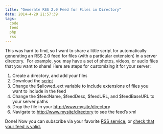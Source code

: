 ```yaml
---
title: "Generate RSS 2.0 Feed for Files in Directory"
date: 2014-4-29 21:57:39
tags:
  code
  feed
  php
  rss
---
```



This was hard to find, so I want to share a little script for automatically generating an RSS 2.0 feed for files (with a particular extension) in a server directory.  For example, you may have a set of photos, videos, or audio files that you want to share! Here are steps for customizing it for your server:

1. Create a directory, and add your files
2. Download the [script](https://gist.github.com/vsoch/4898025919365bf23b6f#file-index-php)
3. Change the $allowed_ext variable to include extensions of files you want to include in the feed
4. Change the $feedName, $feedDesc, $feedURL, and $feedBaseURL to your server paths
5. Drop the file in your http://www.mysite/directory
6. Navigate to http://www.mysite/directory to see the feed’s xml

Done! Now you can subscribe via your favorite [RSS service](http://www.feedly.com), or [check that your feed is valid.](http://validator.w3.org/feed/)


